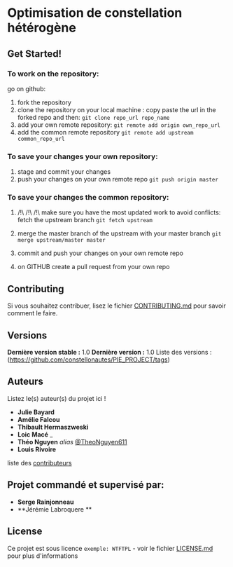 

# Optimisation de constellation hétérogène




## Get Started! 
###  To work on the repository:
go on github:
1)  fork the repository 
2) clone the repository on your local machine : copy paste the url in the forked repo and then: 
  ``git clone repo_url repo_name``
3) add your own remote repository:
   ``git remote add origin own_repo_url``
4) add the common remote repository 
  ``git remote add upstream common_repo_url``

###  To save your changes your own  repository:

1) stage and commit your changes 
2) push your changes on your own remote repo
``git push origin master``

###  To save your changes the common repository:
1) /!\ /!\ /!\ make sure you have the most updated work to avoid conflicts: fetch the upstream branch 
``git fetch upstream ``

2) merge the master branch of the upstream with your master branch 
``git merge upstream/master master``

3)  commit and push your changes on your own remote repo

4) on GITHUB create a pull request from your own repo 



## Contributing

Si vous souhaitez contribuer, lisez le fichier [CONTRIBUTING.md](https://example.org) pour savoir comment le faire.

## Versions


**Dernière version stable :** 1.0
**Dernière version :** 1.0
Liste des versions :(https://github.com/constellonautes/PIE_PROJECT/tags)


## Auteurs
Listez le(s) auteur(s) du projet ici !
* **Julie Bayard** 
* **Amélie Falcou** 
* **Thibault Hermaszweski**
* **Loic Macé** _
* **Théo Nguyen** _alias_ [@TheoNguyen611](https://github.com/TheoNguyen611)
* **Louis Rivoire** 



 liste des [contributeurs](https://github.com/constellonautes/PIE_PROJECT/contributors) 

## Projet commandé et supervisé par: 

* **Serge Rainjonneau** 
* **Jérémie Labroquere **

##
## License

Ce projet est sous licence ``exemple: WTFTPL`` - voir le fichier [LICENSE.md](LICENSE.md) pour plus d'informations



